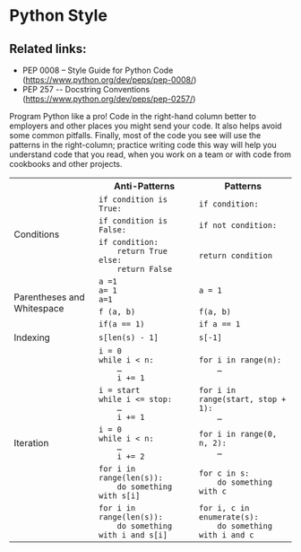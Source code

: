 # Python Style

## Related links: 
- PEP 0008 – Style Guide for Python Code (<https://www.python.org/dev/peps/pep-0008/>)
- PEP 257 -- Docstring Conventions (<https://www.python.org/dev/peps/pep-0257/>)

Program Python like a pro! Code in the right-hand column better to employers and other places you might send your code. It also helps avoid some common pitfalls. Finally, most of the code you see will use the patterns in the right-column; practice writing code this way will help you understand code that you read, when you work on a team or with code from cookbooks and other projects.

<table>
  <tr>
    <th ></th>
    <th >Anti-Patterns</th>
    <th >Patterns</th>
  </tr>
  <tr>
    <td  rowspan="3">Conditions</td>
    <td ><code>if condition is True:</code></td>
    <td ><code>if condition:</code></td>
  </tr>
  <tr>
    <td ><code>if condition is False:</code></td>
    <td ><code>if not condition:</code></td>
  </tr>
  <tr>
    <td >
    	<code>if condition:</code>
    	<br><code>&nbsp;&nbsp;&nbsp;&nbsp;return True</code>
		<br><code>else:</code>
  		<br><code>&nbsp;&nbsp;&nbsp;&nbsp;return False</code>
  	</td>
    <td ><code>return condition</code></td>
  </tr>
  <tr>
    <td  rowspan="3">Parentheses and Whitespace</td>
    <td >
    	<code>a =1</code>
    	<br><code>a= 1</code>
		<br><code>a=1</code>
	</td>
    <td ><code>a = 1</code></td>
  </tr>
  <tr>
    <td ><code>f (a, b)</code></td>
    <td ><code>f(a, b)</code></td>
  </tr>
  <tr>
    <td ><code>if(a == 1)</code></td>
    <td ><code>if a == 1</code></td>
  </tr>
  <tr>
    <td >Indexing</td>
    <td ><code>s[len(s) - 1]</code></td>
    <td ><code>s[-1]</code></td>
  </tr>
  <tr>
    <td  rowspan="6">Iteration</td>
    <td >
    	<code>i = 0</code>
    	<br><code>while i < n:</code>
		<br><code>&nbsp;&nbsp;&nbsp;&nbsp;…</code>
  		<br><code>&nbsp;&nbsp;&nbsp;&nbsp;i += 1</code>
  	</td>
    <td >
    	<code>for i in range(n):</code>
		<br><code>&nbsp;&nbsp;&nbsp;&nbsp;…</code>
	</td>
  </tr>
  <tr>
    <td >
    	<code>i = start</code>
    	<br><code>while i <= stop:</code>
		<br><code>&nbsp;&nbsp;&nbsp;&nbsp;…</code>
  		<br><code>&nbsp;&nbsp;&nbsp;&nbsp;i += 1</code>
  	</td>
    <td >
    	<code>for i in range(start, stop + 1):</code>
		<br><code>&nbsp;&nbsp;&nbsp;&nbsp;…</code>
	</td>
  </tr>
  <tr>
    <td >
    	<code>i = 0</code>
    	<br><code>while i < n:</code>
		<br><code>&nbsp;&nbsp;&nbsp;&nbsp;…</code>
  		<br><code>&nbsp;&nbsp;&nbsp;&nbsp;i += 2</code>
  	</td>
    <td >
    	<code>for i in range(0, n, 2):</code>
		<br><code>&nbsp;&nbsp;&nbsp;&nbsp;…</code>
	</td>
  </tr>
  <tr>
    <td >
    	<code>for i in range(len(s)):</code>
		<br><code>&nbsp;&nbsp;&nbsp;&nbsp;do something with s[i]</code>
	</td>
    <td >
    	<code>for c in s:</code>
		<br><code>&nbsp;&nbsp;&nbsp;&nbsp;do something with c</code>
	</td>
  </tr>
  <tr>
    <td >
    	<code>for i in range(len(s)):</code>
		<br><code>&nbsp;&nbsp;&nbsp;&nbsp;do something with i and s[i]</code>
	</td>
    <td >
    	<code>for i, c in enumerate(s):</code>
		<br><code>&nbsp;&nbsp;&nbsp;&nbsp;do something with i and c</code>
	</td>
  </tr>
</table>


